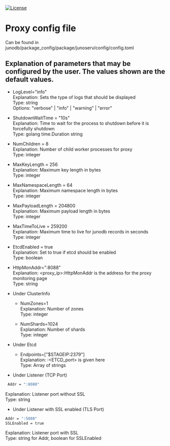 [![License](https://img.shields.io/badge/License-Apache_2.0-blue.svg)](https://opensource.org/licenses/Apache-2.0)
# Proxy config file

Can be found in junodb/package_config/package/junoserv/config/config.toml


## Explanation of parameters that may be configured by the user. The values shown are the default values. 

* LogLevel="info" <br>
  Explanation: Sets the type of logs that should be displayed <br>
  Type: string <br>
  Options: "verbose" | "info" | "warning" | "error"<br>

* ShutdownWaitTime = "10s"<br>
  Explanation: Time to wait for the process to shutdown before it is forcefully shutdown<br>
  Type: golang time.Duration string <br>

* NumChildren = 8 <br> 
  Explanation: Number of child worker processes for proxy <br>
  Type: integer <br>

* MaxKeyLength = 256<br>
  Explanation: Maximum key length in bytes <br>
  Type: integer <br>

* MaxNamespaceLength = 64<br>
  Explanation: Maximum namespace length in bytes <br>
  Type: integer <br>

* MaxPayloadLength = 204800<br>
  Explanation: Maximum payload length in bytes <br>
  Type: integer <br>

* MaxTimeToLive = 259200<br>
  Explanation: Maximum time to live for junodb records in seconds <br>
  Type: integer <br>


* EtcdEnabled = true<br>
  Explanation: Set to true if etcd should be enabled <br>
  Type: boolean <br>


* HttpMonAddr=":8088"<br>
  Explanation: <proxy_ip>:HttpMonAddr is the address for the proxy monitoring page <br>
  Type: string <br>


* Under ClusterInfo<br>
  * NumZones=1<br>
    Explanation: Number of zones<br>
    Type: integer<br>

  * NumShards=1024<br>
    Explanation: Number of shards<br>
    Type: integer<br>
    

* Under Etcd<br>
  * Endpoints=["$STAGEIP:2379"]<br>
    Explanation: <ETCD IP>:<ETCD_port> is given here <br>
    Type:  Array of strings<br>

* Under Listener (TCP Port)
``` bash
 Addr = ":8080"
 ```
Explanation: Listener port without SSL <br>
Type:  string<br>

* Under Listener with SSL enabled (TLS Port)<br>
 ``` bash
 Addr = ":5080"
 SSLEnabled = true
 ```
  Explanation: Listener port with SSL <br>
  Type:  string for Addr, boolean for SSLEnabled<br>

